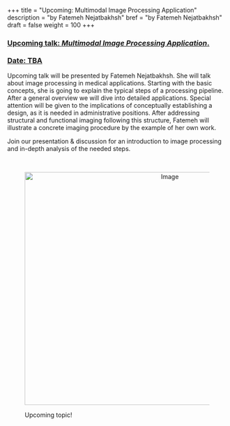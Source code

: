 +++
title = "Upcoming: Multimodal Image Processing Application"
description = "by Fatemeh Nejatbakhsh"
bref = "by Fatemeh Nejatbakhsh"
draft = false
weight = 100
+++

<h3 class="section-head" id="h-get-started"><a href="#h-get-started">
Upcoming talk:   <i>Multimodal Image Processing Application</i>.
<br> <br>
Date: TBA

</a></h3>
<p>
Upcoming talk will be presented by Fatemeh Nejatbakhsh. She will talk about image processing in medical applications.  Starting with the basic concepts, she is going to explain the typical steps of a processing pipeline. After a general overview we will dive into detailed applications.  Special attention will be given to the implications of conceptually establishing a design, as it is needed in administrative positions. After addressing structural and functional imaging following this structure, Fatemeh will illustrate a concrete imaging procedure by the example of her own work.

Join our presentation & discussion for an introduction to image processing and in-depth analysis of the needed steps.

<br>
<figure>
  <p align="center">
  <img alt="Image" height="533" src="/img/image_processing.png" width="650">
    </p>
  <figcaption>
    Upcoming topic!
  </figcaption>
</figure>
</p>
